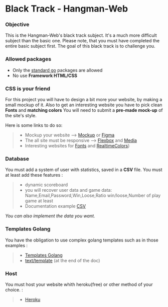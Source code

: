 # Black Track - Hangman-Web

### Objective

This is the Hangman-Web's black track subject. It's  a much more difficult subject than the basic one.
Please note, that you must have completed the entire basic subject first. The goal of this black track is to challenge you.
<br>

### Allowed packages

- Only the [standard go](https://golang.org/pkg/) packages are allowed
- No use **Framework HTML/CSS**

### CSS is your friend

For this project you will have to design a bit more your website, by making a small mockup of it.
Also to get an interesting website you have to pick clean **Fonts** and **matching colors**
You will need to submit a **pre-made mock-up** of the site's style.

Here is some links to do so:
> - Mockup your website --> [Mockup](https://www.mockupworld.co/) or [Figma](https://www.figma.com/fr/)
> - The all site must be responsive --> [Flexbox](https://css-tricks.com/snippets/css/a-guide-to-flexbox/) and [Media](https://developer.mozilla.org/en-US/docs/Web/CSS/@media)
> - Interesting websites for [Fonts](https://www.fontpair.co/) and [RealtimeColors](https://www.realtimecolors.com/))


### Database

You must add a system of user with statistics, saved in a **CSV** file.
You must at least add these features :
> - dynamic scoreboard
> - you will recover user data and game data: Name,Email,Password,Win,Loose,Ratio win/loose,Number of play game at least
> - Documentation example [CSV](https://gosamples.dev/read-csv/)

*You can also implement the data you want.*

### Templates Golang

You have the obligation to use complex golang templates such as in those examples :

> - [Templates Golang](https://gowebexamples.com/templates/)
> - [text/template](https://pkg.go.dev/text/template) (at the end of the doc)


### Host

You must host your website whith heroku(free) or other method of your choice. :

> - [Heroku](https://devcenter.heroku.com/articles/getting-started-with-go)
